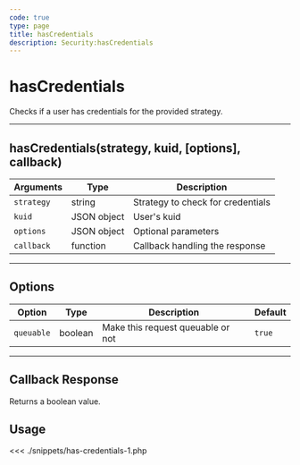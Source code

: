 ```yaml
---
code: true
type: page
title: hasCredentials
description: Security:hasCredentials
---
```


# hasCredentials

Checks if a user has credentials for the provided strategy.

---

## hasCredentials(strategy, kuid, [options], callback)

| Arguments  | Type        | Description                       |
| ---------- | ----------- | --------------------------------- |
| `strategy` | string      | Strategy to check for credentials |
| `kuid`     | JSON object | User's kuid                       |
| `options`  | JSON object | Optional parameters               |
| `callback` | function    | Callback handling the response    |

---

## Options

| Option     | Type    | Description                       | Default |
| ---------- | ------- | --------------------------------- | ------- |
| `queuable` | boolean | Make this request queuable or not | `true`  |

---

## Callback Response

Returns a boolean value.

## Usage

<<< ./snippets/has-credentials-1.php
